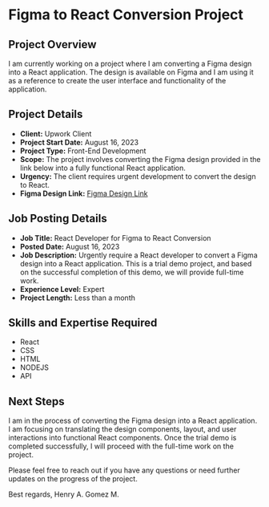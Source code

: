 # Figma to React Conversion Project

## Project Overview
I am currently working on a project where I am converting a Figma design into a React application. The design is available on Figma and I am using it as a reference to create the user interface and functionality of the application.

## Project Details
- **Client:** Upwork Client
- **Project Start Date:** August 16, 2023
- **Project Type:** Front-End Development
- **Scope:** The project involves converting the Figma design provided in the link below into a fully functional React application.
- **Urgency:** The client requires urgent development to convert the design to React.
- **Figma Design Link:** [Figma Design Link](https://www.figma.com/file/DBTcufAy9ZVvlctsGsKTaz/xm?node-id=152%3A1594&mode=dev)

## Job Posting Details
- **Job Title:** React Developer for Figma to React Conversion
- **Posted Date:** August 16, 2023
- **Job Description:** Urgently require a React developer to convert a Figma design into a React application. This is a trial demo project, and based on the successful completion of this demo, we will provide full-time work.
- **Experience Level:** Expert
- **Project Length:** Less than a month

## Skills and Expertise Required
- React
- CSS
- HTML
- NODEJS
- API

## Next Steps
I am in the process of converting the Figma design into a React application. I am focusing on translating the design components, layout, and user interactions into functional React components. Once the trial demo is completed successfully, I will proceed with the full-time work on the project.

Please feel free to reach out if you have any questions or need further updates on the progress of the project.

Best regards,
Henry A. Gomez M.
